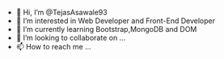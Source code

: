 - 👋 Hi, I’m @TejasAsawale93
- 👀 I’m interested in Web Developer and Front-End Developer
- 🌱 I’m currently learning Bootstrap,MongoDB and DOM
- 💞️ I’m looking to collaborate on ...
- 📫 How to reach me ...

<!---
TejasAsawale93/TejasAsawale93 is a ✨ special ✨ repository because its `README.md` (this file) appears on your GitHub profile.
You can click the Preview link to take a look at your changes.
--->
